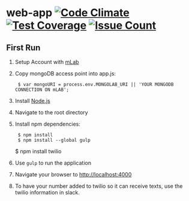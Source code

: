 # web-app [![Code Climate](https://codeclimate.com/github/photophosphorylation/cse112_oldproj/badges/gpa.svg)](https://codeclimate.com/github/photophosphorylation/cse112_oldproj) [![Test Coverage](https://codeclimate.com/github/photophosphorylation/cse112_oldproj/badges/coverage.svg)](https://codeclimate.com/github/photophosphorylation/cse112_oldproj/coverage) [![Issue Count](https://codeclimate.com/github/photophosphorylation/cse112_oldproj/badges/issue_count.svg)](https://codeclimate.com/github/photophosphorylation/cse112_oldproj)

First Run
----------------------------
1. Setup Account with [mLab](https://mlab.com/)
2. Copy mongoDB access point into app.js:

        $ var mongoURI = process.env.MONGOLAB_URI || 'YOUR MONGODB CONNECTION ON mLAB';
        
2. Install [Node.js](http://nodejs.org/download/)
3. Navigate to the root directory
4. Install npm dependencies:

        $ npm install
        $ npm install --global gulp
	$ npm install twilio

6. Use ``gulp`` to run the application
7. Navigate your browser to [http://localhost:4000](http://localhost:4000/)
8. To have your number added to twilio so it can receive texts, use the twilio information in slack.

